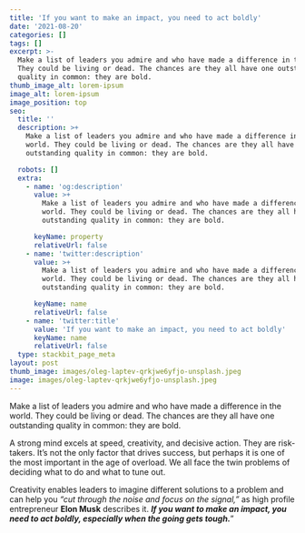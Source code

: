 ```yaml
---
title: 'If you want to make an impact, you need to act boldly'
date: '2021-08-20'
categories: []
tags: []
excerpt: >-
  Make a list of leaders you admire and who have made a difference in the world.
  They could be living or dead. The chances are they all have one outstanding
  quality in common: they are bold.
thumb_image_alt: lorem-ipsum
image_alt: lorem-ipsum
image_position: top
seo:
  title: ''
  description: >+
    Make a list of leaders you admire and who have made a difference in the
    world. They could be living or dead. The chances are they all have one
    outstanding quality in common: they are bold.

  robots: []
  extra:
    - name: 'og:description'
      value: >+
        Make a list of leaders you admire and who have made a difference in the
        world. They could be living or dead. The chances are they all have one
        outstanding quality in common: they are bold.

      keyName: property
      relativeUrl: false
    - name: 'twitter:description'
      value: >+
        Make a list of leaders you admire and who have made a difference in the
        world. They could be living or dead. The chances are they all have one
        outstanding quality in common: they are bold.

      keyName: name
      relativeUrl: false
    - name: 'twitter:title'
      value: 'If you want to make an impact, you need to act boldly'
      keyName: name
      relativeUrl: false
  type: stackbit_page_meta
layout: post
thumb_image: images/oleg-laptev-qrkjwe6yfjo-unsplash.jpeg
image: images/oleg-laptev-qrkjwe6yfjo-unsplash.jpeg
---
```

Make a list of leaders you admire and who have made a difference in the world. They could be living or dead. The chances are they all have one outstanding quality in common: they are bold.

A strong mind excels at speed, creativity, and decisive action. They are risk-takers. It’s not the only factor that drives success, but perhaps it is one of the most important in the age of overload. We all face the twin problems of deciding what to do and what to tune out.

Creativity enables leaders to imagine different solutions to a problem and can help you *“cut through the noise and focus on the signal,”* as high profile entrepreneur **Elon Musk** describes it. ***If you want to make an impact, you need to act boldly, especially when the going gets tough.***”

